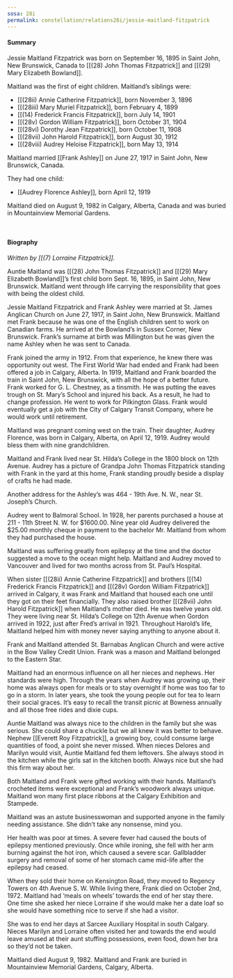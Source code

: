 ```yaml
---
sosa: 28i
permalink: constellation/relations28i/jessie-maitland-fitzpatrick
---
```


#### Summary

Jessie Maitland Fitzpatrick was born on September 16, 1895 in Saint John, New Brunswick, Canada to [[(28) John Thomas Fitzpatrick]] and [[(29) Mary Elizabeth Bowland]].

Maitland was the first of eight children. Maitland’s siblings were:

* [[(28ii) Annie Catherine Fitzpatrick]], born November 3, 1896
* [[(28iii) Mary Muriel Fitzpatrick]], born February 4, 1899
* [[(14) Frederick Francis Fitzpatrick]], born July 14, 1901
* [[(28v) Gordon William Fitzpatrick]], born October 31, 1904
* [[(28vi) Dorothy Jean Fitzpatrick]], born October 11, 1908
* [[(28vii) John Harold Fitzpatrick]], born August 30, 1912
* [[(28viii) Audrey Heloise Fitzpatrick]], born May 13, 1914

Maitland married [[Frank Ashley]] on June 27, 1917 in Saint John, New Brunswick, Canada.

They had one child:

* [[Audrey Florence Ashley]], born April 12, 1919

Maitland died on August 9, 1982 in Calgary, Alberta, Canada and was buried in Mountainview Memorial Gardens.

<br>

#### Biography

*Written by [[(7) Lorraine Fitzpatrick]].*

Auntie Maitland was [[(28) John Thomas Fitzpatrick]] and [[(29) Mary Elizabeth Bowland]]’s first child born Sept. 16, 1895, in Saint John, New Brunswick. Maitland went through life carrying the responsibility that goes with being the oldest child.

Jessie Maitland Fitzpatrick and Frank Ashley were married at St. James Anglican Church on June 27, 1917, in Saint John, New Brunswick. Maitland met Frank because he was one of the English children sent to work on Canadian farms. He arrived at the Bowland’s in Sussex Corner, New Brunswick. Frank’s surname at birth was Millington but he was given the name Ashley when he was sent to Canada.

Frank joined the army in 1912. From that experience, he knew there was opportunity out west. The First World War had ended and Frank had been offered a job in Calgary, Alberta. In 1919, Maitland and Frank boarded the train in Saint John, New Brunswick, with all the hope of a better future. Frank worked for G. L. Chestney, as a tinsmith. He was putting the eaves trough on St. Mary’s School and injured his back. As a result, he had to change profession. He went to work for Pilkington Glass. Frank would eventually get a job with the City of Calgary Transit Company, where he would work until retirement.

Maitland was pregnant coming west on the train. Their daughter, Audrey Florence, was born in Calgary, Alberta, on April 12, 1919. Audrey would bless them with nine grandchildren.

Maitland and Frank lived near St. Hilda’s College in the 1800 block on 12th Avenue. Audrey has a picture of Grandpa John Thomas Fitzpatrick standing with Frank in the yard at this home, Frank standing proudly beside a display of crafts he had made.

Another address for the Ashley’s was 464 - 19th Ave. N. W., near St. Joseph’s Church.

Audrey went to Balmoral School. In 1928, her parents purchased a house at 211 - 11th Street N. W. for $1600.00. Nine year old Audrey delivered the $25.00 monthly cheque in payment to the bachelor Mr. Maitland from whom they had purchased the house.

Maitland was suffering greatly from epilepsy at the time and the doctor suggested a move to the ocean might help. Maitland and Audrey moved to Vancouver and lived for two months across from St. Paul’s Hospital.

When sister [[(28ii) Annie Catherine Fitzpatrick]] and brothers [[(14) Frederick Francis Fitzpatrick]] and [[(28v) Gordon William Fitzpatrick]] arrived in Calgary, it was Frank and Maitland that housed each one until they got on their feet financially. They also raised brother [[(28vii) John Harold Fitzpatrick]] when Maitland’s mother died. He was twelve years old. They were living near St. Hilda’s College on 12th Avenue when Gordon arrived in 1922, just after Fred’s arrival in 1921. Throughout Harold’s life, Maitland helped him with money never saying anything to anyone about it.

Frank and Maitland attended St. Barnabas Anglican Church and were active in the Bow Valley Credit Union. Frank was a mason and Maitland belonged to the Eastern Star.

Maitland had an enormous influence on all her nieces and nephews. Her standards were high. Through the years when Audrey was growing up, their home was always open for meals or to stay overnight if home was too far to go in a storm. In later years, she took the young people out for tea to learn their social graces. It’s easy to recall the transit picnic at Bowness annually and all those free rides and dixie cups.

Auntie Maitland was always nice to the children in the family but she was serious. She could share a chuckle but we all knew it was better to behave. Nephew [[Everett Roy Fitzpatrick]], a growing boy, could consume large quantities of food, a point she never missed. When nieces Delores and Marilyn would visit, Auntie Maitland fed them leftovers. She always stood in the kitchen while the girls sat in the kitchen booth. Always nice but she had this firm way about her.

Both Maitland and Frank were gifted working with their hands. Maitland’s crocheted items were exceptional and Frank’s woodwork always unique. Maitland won many first place ribbons at the Calgary Exhibition and Stampede.

Maitland was an astute businesswoman and supported anyone in the family needing assistance. She didn’t take any nonsense, mind you.

Her health was poor at times. A severe fever had caused the bouts of epilepsy mentioned previously. Once while ironing, she fell with her arm burning against the hot iron, which caused a severe scar. Gallbladder surgery and removal of some of her stomach came mid-life after the epilepsy had ceased.

When they sold their home on Kensington Road, they moved to Regency Towers on 4th Avenue S. W. While living there, Frank died on October 2nd, 1972. Maitland had ‘meals on wheels’ towards the end of her stay there. One time she asked her niece Lorraine if she would make her a date loaf so she would have something nice to serve if she had a visitor.

She was to end her days at Sarcee Auxiliary Hospital in south Calgary. Nieces Marilyn and Lorraine often visited her and towards the end would leave amused at their aunt stuffing possessions, even food, down her bra so they’d not be taken.

Maitland died August 9, 1982. Maitland and Frank are buried in Mountainview Memorial Gardens, Calgary, Alberta.